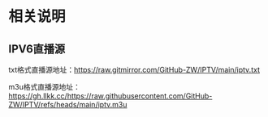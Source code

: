 # 相关说明
## IPV6直播源

txt格式直播源地址：https://raw.gitmirror.com/GitHub-ZW/IPTV/main/iptv.txt

m3u格式直播源地址：https://gh.llkk.cc/https://raw.githubusercontent.com/GitHub-ZW/IPTV/refs/heads/main/iptv.m3u
